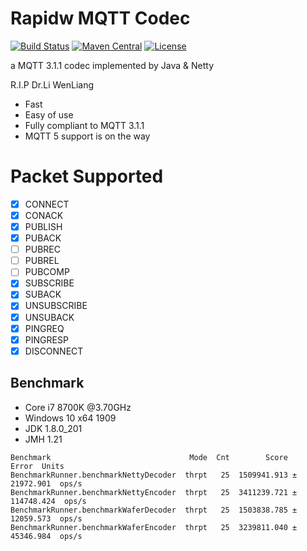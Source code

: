 # Rapidw MQTT Codec

[![Build Status](https://travis-ci.org/rapidw/mqtt-codec.svg?branch=master)](https://travis-ci.org/rapidw/mqtt-codec)
[![Maven Central](http://img.shields.io/maven-central/v/io.rapidw.mqtt/rapidw-mqtt-codec)](https://search.maven.org/artifact/io.rapidw.mqtt/rapidw-mqtt-codec)
[![License](https://img.shields.io/github/license/rapidw/mqtt-codec)](https://github.com/rapidw/mqtt-codec/blob/master/LICENSE)

a MQTT 3.1.1 codec implemented by Java & Netty

R.I.P Dr.Li WenLiang

- Fast
- Easy of use
- Fully compliant to MQTT 3.1.1
- MQTT 5 support is on the way

# Packet Supported
- [x] CONNECT
- [x] CONACK
- [x] PUBLISH
- [x] PUBACK
- [ ] PUBREC
- [ ] PUBREL
- [ ] PUBCOMP
- [x] SUBSCRIBE
- [x] SUBACK
- [x] UNSUBSCRIBE
- [x] UNSUBACK
- [x] PINGREQ
- [x] PINGRESP
- [x] DISCONNECT

## Benchmark

- Core i7 8700K @3.70GHz
- Windows 10 x64 1909
- JDK 1.8.0_201
- JMH 1.21

```
Benchmark                               Mode  Cnt        Score        Error  Units
BenchmarkRunner.benchmarkNettyDecoder  thrpt   25  1509941.913 ±  21972.901  ops/s
BenchmarkRunner.benchmarkNettyEncoder  thrpt   25  3411239.721 ± 114748.424  ops/s
BenchmarkRunner.benchmarkWaferDecoder  thrpt   25  1503838.785 ±  12059.573  ops/s
BenchmarkRunner.benchmarkWaferEncoder  thrpt   25  3239811.040 ±  45346.984  ops/s
```
